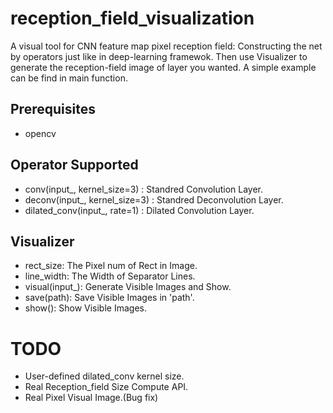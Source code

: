 # reception_field_visualization
A visual tool for CNN feature map pixel reception field: Constructing the net by operators just like in deep-learning framewok. Then use  Visualizer to generate the reception-field image of layer you wanted. A simple example can be find in main function.

## Prerequisites
- opencv

## Operator Supported
- conv(input_, kernel_size=3) : Standred Convolution Layer.
- deconv(input_, kernel_size=3) : Standred Deconvolution Layer.
- dilated_conv(input_, rate=1) : Dilated Convolution Layer.

## Visualizer
- rect_size: The Pixel num of Rect in Image.
- line_width: The Width of Separator Lines.
- visual(input_): Generate Visible Images and Show.
- save(path): Save Visible Images in 'path'.
- show(): Show Visible Images.

# TODO
- User-defined dilated_conv kernel size.
- Real Reception_field Size Compute API.
- Real Pixel Visual Image.(Bug fix)
